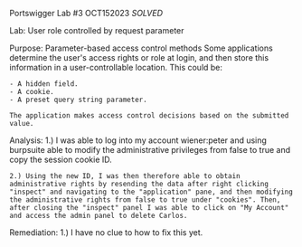 Portswigger Lab #3 OCT152023 *SOLVED*

Lab: User role controlled by request parameter

Purpose: Parameter-based access control methods
    Some applications determine the user's access rights or role at login, and then store this information in a user-controllable location. This could be:

    - A hidden field.
    - A cookie.
    - A preset query string parameter.
    
    The application makes access control decisions based on the submitted value.

Analysis: 
    1.) I was able to log into my account wiener:peter and using burpsuite able to modify the administrative privileges from false to true and copy the session cookie ID. 

    2.) Using the new ID, I was then therefore able to obtain administrative rights by resending the data after right clicking "inspect" and navigating to the "application" pane, and then modifying the administrative rights from false to true under "cookies". Then, after closing the "inspect" panel I was able to click on "My Account" and access the admin panel to delete Carlos.

Remediation: 
    1.) I have no clue to how to fix this yet.